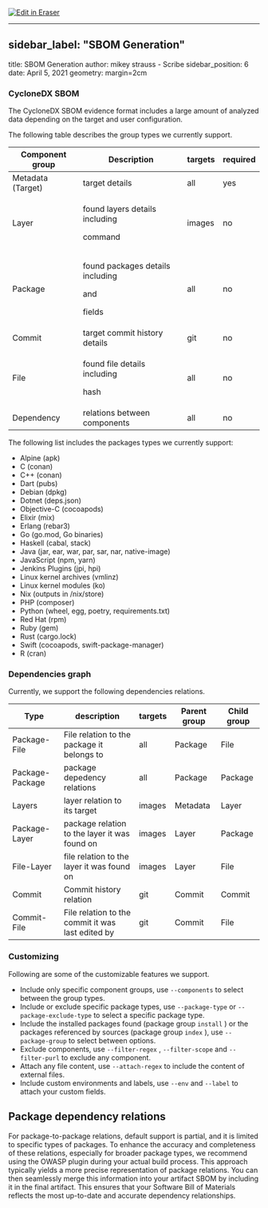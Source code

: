 <p><a target="_blank" href="https://app.eraser.io/workspace/THCgwGFMu76q05tizJEe" id="edit-in-eraser-github-link"><img alt="Edit in Eraser" src="https://firebasestorage.googleapis.com/v0/b/second-petal-295822.appspot.com/o/images%2Fgithub%2FOpen%20in%20Eraser.svg?alt=media&amp;token=968381c8-a7e7-472a-8ed6-4a6626da5501"></a></p>

---

## sidebar_label: "SBOM Generation"
title: SBOM Generation
author: mikey strauss - Scribe
sidebar_position: 6
date: April 5, 2021
geometry: margin=2cm
### CycloneDX SBOM
The CycloneDX SBOM evidence format includes a large amount of analyzed data depending on the target and user configuration. 

The following table describes the group types we currently support.

| Component group | Description | targets | required |
| ----- | ----- | ----- | ----- |
| Metadata (Target) | target details | all | yes |
| Layer | <p>found layers details including </p><p> command</p> | images | no |
| Package | <p>found packages details including </p><p> and </p><p> fields</p> | all | no |
| Commit | target commit history details | git | no |
| File | <p>found file details including </p><p> hash</p> | all | no |
| Dependency | relations between components | all | no |
The following list includes the packages types we currently support:

- Alpine (apk)
- C (conan)
- C++ (conan)
- Dart (pubs)
- Debian (dpkg)
- Dotnet (deps.json)
- Objective-C (cocoapods)
- Elixir (mix)
- Erlang (rebar3)
- Go (go.mod, Go binaries)
- Haskell (cabal, stack)
- Java (jar, ear, war, par, sar, nar, native-image)
- JavaScript (npm, yarn)
- Jenkins Plugins (jpi, hpi)
- Linux kernel archives (vmlinz)
- Linux kernel modules (ko)
- Nix (outputs in /nix/store)
- PHP (composer)
- Python (wheel, egg, poetry, requirements.txt)
- Red Hat (rpm)
- Ruby (gem)
- Rust (cargo.lock)
- Swift (cocoapods, swift-package-manager)
- R (cran)
### Dependencies graph
Currently, we support the following dependencies relations.

| Type | description | targets | Parent group | Child group |
| ----- | ----- | ----- | ----- | ----- |
| Package-File | File relation to the package it belongs to | all | Package | File |
| Package-Package | package depedency relations | all | Package | Package |
| Layers | layer relation to its target | images | Metadata | Layer |
| Package-Layer | package relation to the layer it was found on | images | Layer | Package |
| File-Layer | file relation to the layer it was found on | images | Layer | File |
| Commit | Commit history relation | git | Commit | Commit |
| Commit-File | File relation to the commit it was last edited by | git | Commit | File |
### Customizing
Following are some of the customizable features we support.

- Include only specific component groups, use `--components`  to select between the group types.
- Include or exclude specific package types, use `--package-type`  or `--package-exclude-type`  to select a specific package type.
- Include the installed packages found (package group `install` ) or the packages referenced by sources (package group `index` ), use `--package-group`  to select between options.
- Exclude components, use `--filter-regex` , `--filter-scope`  and `--filter-purl`  to exclude any component.
- Attach any file content, use `--attach-regex`  to include the content of external files.
- Include custom environments and labels, use `--env`  and `--label`  to attach your custom fields.
## Package dependency relations
For package-to-package relations, default support is partial, and it is limited to specific types of packages. To enhance the accuracy and completeness of these relations, especially for broader package types, we recommend using the OWASP plugin during your actual build process. This approach typically yields a more precise representation of package relations. You can then seamlessly merge this information into your artifact SBOM by including it in the final artifact. This ensures that your Software Bill of Materials reflects the most up-to-date and accurate dependency relationships.



<!--- Eraser file: https://app.eraser.io/workspace/THCgwGFMu76q05tizJEe --->